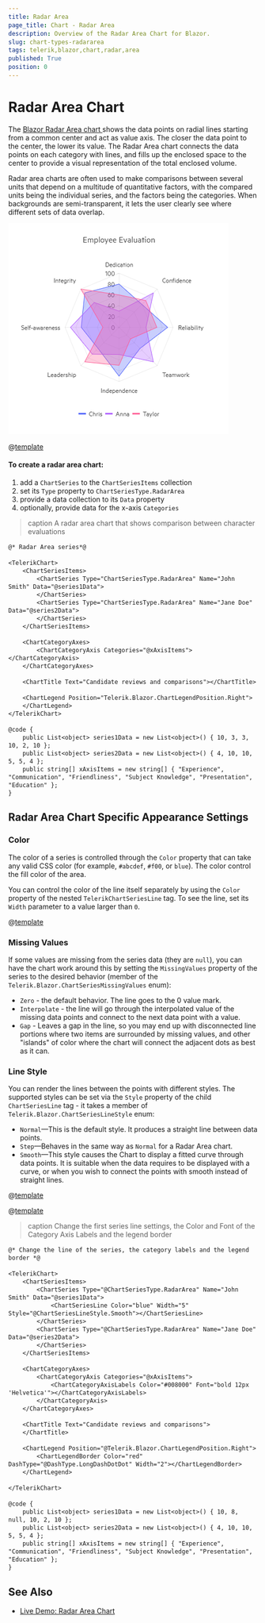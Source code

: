 ```yaml
---
title: Radar Area
page_title: Chart - Radar Area
description: Overview of the Radar Area Chart for Blazor.
slug: chart-types-radararea
tags: telerik,blazor,chart,radar,area
published: True
position: 0
---
```


# Radar Area Chart

The <a href="https://www.telerik.com/blazor-ui/radar-area-chart" target="_blank">Blazor Radar Area chart </a>shows the data points on radial lines starting from a common center and act as value axis. The closer the data point to the center, the lower its value. The Radar Area chart connects the data points on each category with lines, and fills up the enclosed space to the center to provide a visual representation of the total enclosed volume.

Radar area charts are often used to make comparisons between several units that depend on a multitude of quantitative factors, with the compared units being the individual series, and the factors being the categories. When backgrounds are semi-transparent, it lets the user clearly see where different sets of data overlap.

![radar area chart](images/radar-area-chart.png)

@[template](/_contentTemplates/chart/link-to-basics.md#understand-basics-and-databinding-first)

#### To create a radar area chart:

1. add a `ChartSeries` to the `ChartSeriesItems` collection
2. set its `Type` property to `ChartSeriesType.RadarArea`
3. provide a data collection to its `Data` property
4. optionally, provide data for the x-axis `Categories`


>caption A radar area chart that shows comparison between character evaluations

````RAZOR
@* Radar Area series*@

<TelerikChart>
    <ChartSeriesItems>
        <ChartSeries Type="ChartSeriesType.RadarArea" Name="John Smith" Data="@series1Data">
        </ChartSeries>
        <ChartSeries Type="ChartSeriesType.RadarArea" Name="Jane Doe" Data="@series2Data">
        </ChartSeries>
    </ChartSeriesItems>

    <ChartCategoryAxes>
        <ChartCategoryAxis Categories="@xAxisItems"></ChartCategoryAxis>
    </ChartCategoryAxes>

    <ChartTitle Text="Candidate reviews and comparisons"></ChartTitle>

    <ChartLegend Position="Telerik.Blazor.ChartLegendPosition.Right">
    </ChartLegend>
</TelerikChart>

@code {
    public List<object> series1Data = new List<object>() { 10, 3, 3, 10, 2, 10 };
    public List<object> series2Data = new List<object>() { 4, 10, 10, 5, 5, 4 };
    public string[] xAxisItems = new string[] { "Experience", "Communication", "Friendliness", "Subject Knowledge", "Presentation", "Education" };
}
````


## Radar Area Chart Specific Appearance Settings

### Color

The color of a series is controlled through the `Color` property that can take any valid CSS color (for example, `#abcdef`, `#f00`, or `blue`). The color control the fill color of the area.

You can control the color of the line itself separately by using the `Color` property of the nested `TelerikChartSeriesLine` tag. To see the line, set its `Width` parameter to a value larger than `0`.

@[template](/_contentTemplates/chart/link-to-basics.md#opacity-area-bubble)

### Missing Values

If some values are missing from the series data (they are `null`), you can have the chart work around this by setting the `MissingValues` property of the series to the desired behavior (member of the `Telerik.Blazor.ChartSeriesMissingValues` enum):

* `Zero` - the default behavior. The line goes to the 0 value mark.
* `Interpolate` - the line will go through the interpolated value of the missing data points and connect to the next data point with a value.
* `Gap` - Leaves a gap in the line, so you may end up with disconnected line portions where two items are surrounded by missing values, and other "islands" of color where the chart will connect the adjacent dots as best as it can.


### Line Style

You can render the lines between the points with different styles. The supported styles can be set via the `Style` property of the child `ChartSeriesLine` tag - it takes a member of `Telerik.Blazor.ChartSeriesLineStyle` enum:

* `Normal`—This is the default style. It produces a straight line between data points.
* `Step`—Behaves in the same way as `Normal` for a Radar Area chart.
* `Smooth`—This style causes the Chart to display a fitted curve through data points. It is suitable when the data requires to be displayed with a curve, or when you wish to connect the points with smooth instead of straight lines.



@[template](/_contentTemplates/chart/link-to-basics.md#configurable-nested-chart-settings)

@[template](/_contentTemplates/chart/link-to-basics.md#configurable-nested-chart-settings-categorical)

>caption Change the first series line settings, the Color and Font of the Category Axis Labels and the legend border

````RAZOR
@* Change the line of the series, the category labels and the legend border *@

<TelerikChart>
    <ChartSeriesItems>
        <ChartSeries Type="@ChartSeriesType.RadarArea" Name="John Smith" Data="@series1Data">
            <ChartSeriesLine Color="blue" Width="5" Style="@ChartSeriesLineStyle.Smooth"></ChartSeriesLine>
        </ChartSeries>
        <ChartSeries Type="@ChartSeriesType.RadarArea" Name="Jane Doe" Data="@series2Data">
        </ChartSeries>
    </ChartSeriesItems>

    <ChartCategoryAxes>
        <ChartCategoryAxis Categories="@xAxisItems">
            <ChartCategoryAxisLabels Color="#008000" Font="bold 12px 'Helvetica'"></ChartCategoryAxisLabels>
        </ChartCategoryAxis>
    </ChartCategoryAxes>

    <ChartTitle Text="Candidate reviews and comparisons">
    </ChartTitle>

    <ChartLegend Position="@Telerik.Blazor.ChartLegendPosition.Right">
        <ChartLegendBorder Color="red" DashType="@DashType.LongDashDotDot" Width="2"></ChartLegendBorder>
    </ChartLegend>

</TelerikChart>

@code {
    public List<object> series1Data = new List<object>() { 10, 8, null, 10, 2, 10 };
    public List<object> series2Data = new List<object>() { 4, 10, 10, 5, 5, 4 };
    public string[] xAxisItems = new string[] { "Experience", "Communication", "Friendliness", "Subject Knowledge", "Presentation", "Education" };
}
````


## See Also

  * [Live Demo: Radar Area Chart](https://demos.telerik.com/blazor-ui/chart/radar-area-chart)
